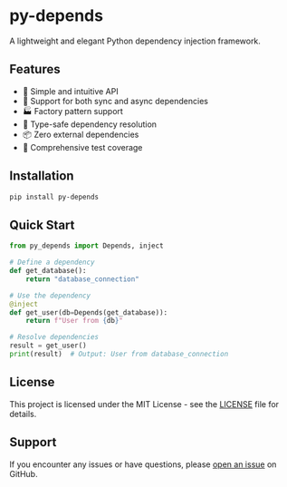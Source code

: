 # py-depends

A lightweight and elegant Python dependency injection framework.

## Features

- 🚀 Simple and intuitive API
- 🔄 Support for both sync and async dependencies
- 🏭 Factory pattern support
- 🎯 Type-safe dependency resolution
- 📦 Zero external dependencies
- 🧪 Comprehensive test coverage

## Installation

```bash
pip install py-depends
```

## Quick Start

```python
from py_depends import Depends, inject

# Define a dependency
def get_database():
    return "database_connection"

# Use the dependency
@inject
def get_user(db=Depends(get_database)):
    return f"User from {db}"

# Resolve dependencies
result = get_user()
print(result)  # Output: User from database_connection
```

## License

This project is licensed under the MIT License - see the [LICENSE](LICENSE) file for details.

## Support

If you encounter any issues or have questions, please [open an issue](https://github.com/JokerCrying/py-depends/issues) on GitHub.